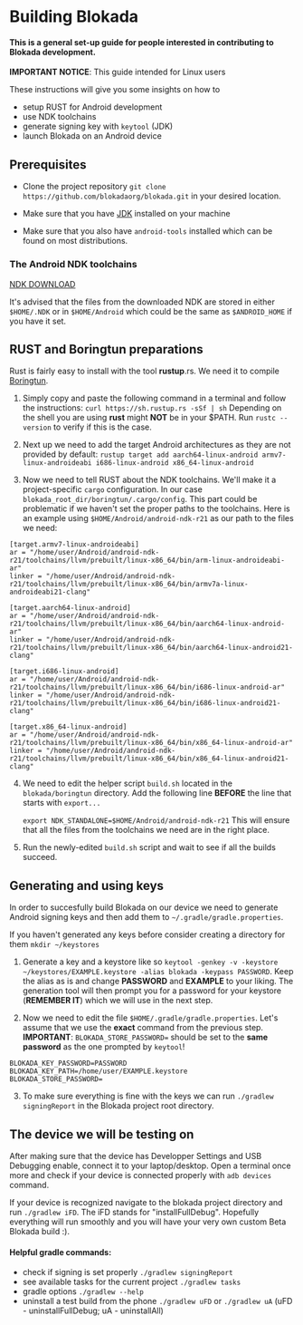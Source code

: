 # Building Blokada

#### This is a general set-up guide for people interested in contributing to Blokada development.

**IMPORTANT NOTICE**: This guide intended for Linux users

These instructions will give you some insights on how to

* setup RUST for Android development
* use NDK toolchains
* generate signing key with `keytool` (JDK)
* launch Blokada on an Android device

## Prerequisites

* Clone the project repository `git clone https://github.com/blokadaorg/blokada.git` in your desired location.

* Make sure that you have [JDK](https://www.oracle.com/java/technologies/javase-downloads.html) installed on your machine

* Make sure that you also have `android-tools` installed which can be found on most distributions.

### The Android NDK toolchains

[NDK DOWNLOAD](https://developer.android.com/ndk/downloads/)

It's advised that the files from the downloaded NDK are stored in either `$HOME/.NDK` or in `$HOME/Android` which could be the same as `$ANDROID_HOME` if you have it set.

## RUST and Boringtun preparations

Rust is fairly easy to install with the tool **rustup**.rs. We need it to compile [Boringtun](https://github.com/blokadaorg/blokada/tree/master/boringtun).

1. Simply copy and paste the following command in a terminal and follow the instructions: `curl https://sh.rustup.rs -sSf | sh` Depending on the shell you are using **rust** might **NOT** be in your $PATH. Run `rustc --version` to verify if this is the case.

2. Next up we need to add the target Android architectures as they are not provided by default: `rustup target add aarch64-linux-android armv7-linux-androideabi i686-linux-android x86_64-linux-android`

3. Now we need to tell RUST about the NDK toolchains. We'll make it a project-specific `cargo` configuration. In our case `blokada_root_dir/boringtun/.cargo/config`. This part could be problematic if we haven't set the proper paths to the toolchains. 
Here is an example using `$HOME/Android/android-ndk-r21` as our path to the files we need:
```
[target.armv7-linux-androideabi]
ar = "/home/user/Android/android-ndk-r21/toolchains/llvm/prebuilt/linux-x86_64/bin/arm-linux-androideabi-ar"
linker = "/home/user/Android/android-ndk-r21/toolchains/llvm/prebuilt/linux-x86_64/bin/armv7a-linux-androideabi21-clang"

[target.aarch64-linux-android]
ar = "/home/user/Android/android-ndk-r21/toolchains/llvm/prebuilt/linux-x86_64/bin/aarch64-linux-android-ar"
linker = "/home/user/Android/android-ndk-r21/toolchains/llvm/prebuilt/linux-x86_64/bin/aarch64-linux-android21-clang"

[target.i686-linux-android]
ar = "/home/user/Android/android-ndk-r21/toolchains/llvm/prebuilt/linux-x86_64/bin/i686-linux-android-ar"
linker = "/home/user/Android/android-ndk-r21/toolchains/llvm/prebuilt/linux-x86_64/bin/i686-linux-android21-clang"

[target.x86_64-linux-android]
ar = "/home/user/Android/android-ndk-r21/toolchains/llvm/prebuilt/linux-x86_64/bin/x86_64-linux-android-ar"
linker = "/home/user/Android/android-ndk-r21/toolchains/llvm/prebuilt/linux-x86_64/bin/x86_64-linux-android21-clang"
```

4. We need to edit the helper script `build.sh` located in the `blokada/boringtun` directory. Add the following line **BEFORE** the line that starts with `export...`

    `export NDK_STANDALONE=$HOME/Android/android-ndk-r21`
        This will ensure that all the files from the toolchains we need are in the right place.

5. Run the newly-edited `build.sh` script and wait to see if all the builds succeed.

## Generating and using keys

In order to succesfully build Blokada on our device we need to generate Android signing keys and then add them to `~/.gradle/gradle.properties`.

If you haven't generated any keys before consider creating a directory for them `mkdir ~/keystores`

1. Generate a key and a keystore like so `keytool -genkey -v -keystore ~/keystores/EXAMPLE.keystore -alias blokada -keypass PASSWORD`. Keep the alias as is and change **PASSWORD** and **EXAMPLE** to your liking. The generation tool will then prompt you for a password for your keystore (**REMEMBER IT**) which we will use in the next step.

2. Now we need to edit the file `$HOME/.gradle/gradle.properties`. Let's assume that we use the **exact** command from the previous step. **IMPORTANT**: `BLOKADA_STORE_PASSWORD=` should be set to the **same password** as the one prompted by `keytool`!
```
BLOKADA_KEY_PASSWORD=PASSWORD
BLOKADA_KEY_PATH=/home/user/EXAMPLE.keystore
BLOKADA_STORE_PASSWORD=
```

3. To make sure everything is fine with the keys we can run `./gradlew signingReport` in the Blokada project root directory.

## The device we will be testing on

After making sure that the device has Developper Settings and USB Debugging enable, connect it to your laptop/desktop. Open a terminal once more and check if your device is connected properly with `adb devices` command.

If your device is recognized navigate to the blokada project directory and run `./gradlew iFD`. The iFD stands for "installFullDebug". Hopefully everything will run smoothly and you will have your very own custom Beta Blokada build :).

#### Helpful gradle commands:

* check if signing is set properly `./gradlew signingReport`
* see available tasks for the current project `./gradlew tasks`
* gradle options `./gradlew --help`
* uninstall a test build from the phone `./gradlew uFD` or `./gradlew uA` (uFD - uninstallFullDebug; uA - uninstallAll)
